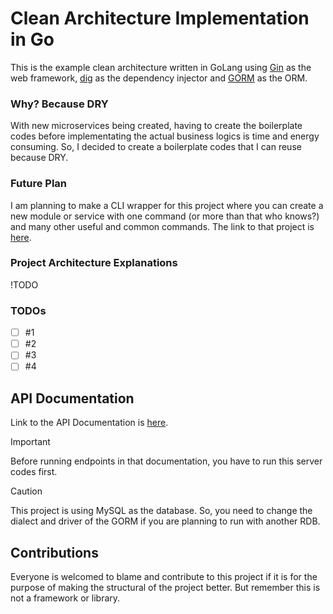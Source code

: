 # Clean Architecture Implementation in Go

This is the example clean architecture written in GoLang using [Gin](https://gin-gonic.com/) as the web framework, [dig](https://github.com/uber-go/dig) as the dependency injector and [GORM](https://gorm.io/index.html) as the ORM.

### Why? Because DRY

With new microservices being created, having to create the boilerplate codes before implementating the actual business logics is time and energy consuming. So, I decided to create a boilerplate codes that I can reuse because DRY.

### Future Plan

I am planning to make a CLI wrapper for this project where you can create a new module or service with one command (or more than that who knows?) and many other useful and common commands. The link to that project is [here]().

### Project Architecture Explanations

!TODO

### TODOs

- [ ] #1
- [ ] #2
- [ ] #3
- [ ] #4

## API Documentation

Link to the API Documentation is [here](https://g5s5ah4cwz.apidog.io).

> [!IMPORTANT]
> Before running endpoints in that documentation, you have to run this server codes first.

> [!CAUTION]
> This project is using MySQL as the database. So, you need to change the dialect and driver of the GORM if you are planning to run with another RDB.

## Contributions

Everyone is welcomed to blame and contribute to this project if it is for the purpose of making the structural of the project better. But remember this is not a framework or library.
